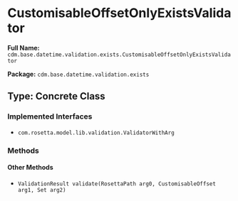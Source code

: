 # CustomisableOffsetOnlyExistsValidator

**Full Name:** `cdm.base.datetime.validation.exists.CustomisableOffsetOnlyExistsValidator`

**Package:** `cdm.base.datetime.validation.exists`

## Type: Concrete Class

### Implemented Interfaces

- `com.rosetta.model.lib.validation.ValidatorWithArg`

### Methods

#### Other Methods

- `ValidationResult validate(RosettaPath arg0, CustomisableOffset arg1, Set arg2)`

